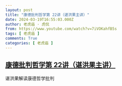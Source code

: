 ```yaml
---
layout: post
title: "康德批判哲学第 22讲（谌洪果主讲）"
date: 2024-03-19T16:55:03.000Z
author: 老虎庙 · 虎侃
from: https://www.youtube.com/watch?v=7iVOKahfB5s
tags: [ 老虎庙 ]
comments: True
categories: [ 老虎庙 ]
---
```

<!--1710867303000-->
[康德批判哲学第 22讲（谌洪果主讲）](https://www.youtube.com/watch?v=7iVOKahfB5s)
------

<div>
谌洪果解读康德哲学批判
</div>
